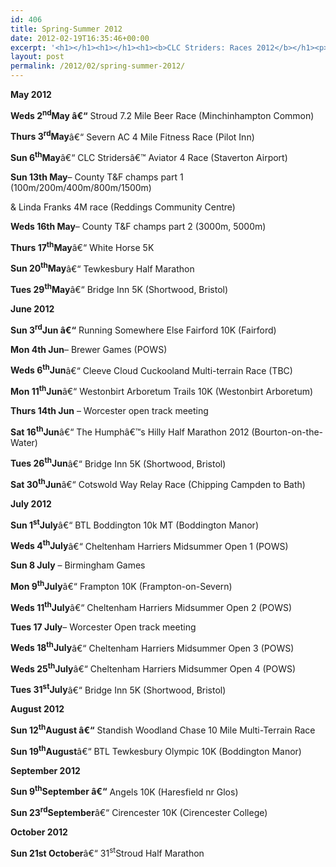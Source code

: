 ```yaml
---
id: 406
title: Spring-Summer 2012
date: 2012-02-19T16:35:46+00:00
excerpt: '<h1></h1><h1></h1><h1><b>CLC Striders: Races 2012</b></h1><p>The latest list of fixtures is now available...</p>'
layout: post
permalink: /2012/02/spring-summer-2012/
---
```

**May 2012**

**Weds 2<sup>nd</sup>May â€“** Stroud 7.2 Mile Beer Race (Minchinhampton Common)

**Thurs 3<sup>rd</sup>May**â€“ Severn AC 4 Mile Fitness Race (Pilot Inn)

**Sun 6<sup>th</sup>May**â€“ CLC Stridersâ€™ Aviator 4 Race (Staverton Airport)

**Sun 13th May**&#8211; County T&F champs part 1 (100m/200m/400m/800m/1500m)

& Linda Franks 4M race (Reddings Community Centre)

**Weds 16th May**&#8211; County T&F champs part 2 (3000m, 5000m)

**Thurs 17<sup>th</sup>May**â€“ White Horse 5K 

**Sun 20<sup>th</sup>May**â€“ Tewkesbury Half Marathon

**Tues 29<sup>th</sup>May**â€“ Bridge Inn 5K (Shortwood, Bristol)

**June 2012**

**Sun 3<sup>rd</sup>Jun â€“** Running Somewhere Else Fairford 10K (Fairford)

**Mon 4th Jun**&#8211; Brewer Games (POWS)

**Weds 6<sup>th</sup>Jun**â€“ Cleeve Cloud Cuckooland Multi-terrain Race (TBC)

**Mon 11<sup>th</sup>Jun**â€“ Westonbirt Arboretum Trails 10K (Westonbirt Arboretum)

**Thurs 14th Jun** &#8211; Worcester open track meeting 

**Sat 16<sup>th</sup>Jun**â€“ The Humphâ€™s Hilly Half Marathon 2012 (Bourton-on-the-Water) 

**Tues 26<sup>th</sup>Jun**â€“ Bridge Inn 5K (Shortwood, Bristol)

**Sat 30<sup>th</sup>Jun**â€“ Cotswold Way Relay Race (Chipping Campden to Bath)

**July 2012**

**Sun 1<sup>st</sup>July**â€“ BTL Boddington 10k MT (Boddington Manor)

**Weds 4<sup>th</sup>July**â€“ Cheltenham Harriers Midsummer Open 1 (POWS)

**Sun 8 July** &#8211; Birmingham Games

**Mon 9<sup>th</sup>July**â€“ Frampton 10K (Frampton-on-Severn)

**Weds 11<sup>th</sup>July**â€“ Cheltenham Harriers Midsummer Open 2 (POWS)

**Tues 17 July**&#8211; Worcester Open track meeting

**Weds 18<sup>th</sup>July**â€“ Cheltenham Harriers Midsummer Open 3 (POWS)

**Weds 25<sup>th</sup>July**â€“ Cheltenham Harriers Midsummer Open 4 (POWS)

**Tues 31<sup>st</sup>July**â€“ Bridge Inn 5K (Shortwood, Bristol)

**August 2012**

**Sun 12<sup>th</sup>August â€“** Standish Woodland Chase 10 Mile Multi-Terrain Race

**Sun 19<sup>th</sup>August**â€“ BTL Tewkesbury Olympic 10K (Boddington Manor)

**September 2012**

**Sun 9<sup>th</sup>September â€“** Angels 10K (Haresfield nr Glos)

**Sun 23<sup>rd</sup>September**â€“ Cirencester 10K (Cirencester College)

**October 2012**

**Sun 21st October**â€“ 31<sup>st</sup>Stroud Half Marathon